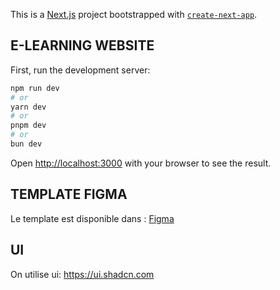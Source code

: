 This is a [Next.js](https://nextjs.org) project bootstrapped with [`create-next-app`](https://github.com/vercel/next.js/tree/canary/packages/create-next-app).

## E-LEARNING WEBSITE

First, run the development server:

```bash
npm run dev
# or
yarn dev
# or
pnpm dev
# or
bun dev
```

Open [http://localhost:3000](http://localhost:3000) with your browser to see the result.

## TEMPLATE FIGMA

Le template est disponible dans : [Figma](https://www.figma.com/design/Kg3BCDDOIRp147CESngRtk/Online-Course-E-Learning-Educational-Website-UI-Template-Design-in-Light-Theme-(-FREE-Editable-)-(Community)?node-id=20-2&node-type=canvas&t=3D9lst2EHPc3pRNb-0)

## UI

On utilise  ui:
https://ui.shadcn.com